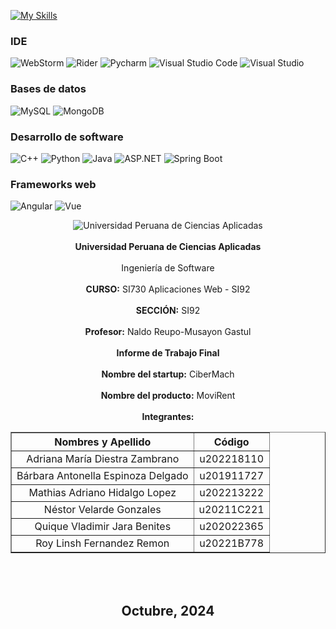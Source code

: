 [![My Skills](https://skillicons.dev/icons?i=dotnet,py,htmx,js,linkeding,github)](https://skillicons.dev)

### IDE  
![WebStorm](https://skillicons.dev/icons?i=webstorm) ![Rider](https://skillicons.dev/icons?i=rider) ![Pycharm](https://skillicons.dev/icons?i=pycharm) ![Visual Studio Code](https://skillicons.dev/icons?i=vscode) ![Visual Studio](https://skillicons.dev/icons?i=visualstudio)

### Bases de datos  
![MySQL](https://skillicons.dev/icons?i=mysql) ![MongoDB](https://skillicons.dev/icons?i=mongodb)

### Desarrollo de software  
![C++](https://skillicons.dev/icons?i=cpp) ![Python](https://skillicons.dev/icons?i=python) ![Java](https://skillicons.dev/icons?i=java) ![ASP.NET](https://skillicons.dev/icons?i=dotnet) ![Spring Boot](https://skillicons.dev/icons?i=spring)

### Frameworks web  
![Angular](https://skillicons.dev/icons?i=angular) ![Vue](https://skillicons.dev/icons?i=vuejs)


<div align="center">

  <center>
    <img src="https://static.wikia.nocookie.net/logopedia/images/2/2d/UPC-Logo-Actual.png/revision/latest/scale-to-width-down/384?cb=20230305155749&path-prefix=es" alt="Universidad Peruana de Ciencias Aplicadas" />
    </center> <br/>
  
  <center><strong>Universidad Peruana de Ciencias Aplicadas</strong></center> <br/>
  
  <center>Ingeniería de Software</center> <br/>
  
  <center><strong>CURSO:</strong> SI730 Aplicaciones Web - SI92</center> <br/>
  
  <center><strong>SECCIÓN:</strong> SI92</center> <br/>
  
  <center><strong>Profesor:</strong> Naldo Reupo-Musayon Gastul</center> <br/>
  
  <center><strong>Informe de Trabajo Final</strong></center> <br/>
  
  <center><strong>Nombre del startup:</strong> CiberMach</center> <br/>
  
  <center><strong>Nombre del producto:</strong> MoviRent</center> <br/>
  
  <center><strong>Integrantes:</strong></center>
  
  <table border="1px" align="center">
    <thead>
        <tr>
            <th><center>Nombres y Apellido</center></th>
            <th><center>Código</center></th>
        </tr>
    </thead>
    <tbody>
        <tr>
            <td><center>Adriana María Diestra Zambrano</center></td>
            <td><center>u202218110</center></td>
        </tr>
        <tr>
            <td><center>Bárbara Antonella Espinoza Delgado</center></td>
            <td><center>u201911727</center></td>
        </tr>
        <tr>
            <td><center>Mathias Adriano Hidalgo Lopez</center></td>
            <td><center>u202213222</center></td>
        </tr>
        <tr>
            <td><center>Néstor Velarde Gonzales</center></td>
            <td><center>u20211C221</center></td>
        </tr>
        <tr>
            <td><center>Quique Vladimir Jara Benites</center></td>
            <td><center>u202022365</center></td>
        </tr>
        <tr>
            <td><center>Roy Linsh Fernandez Remon</center></td>
            <td><center>u20221B778</center></td>
        </tr>
    </tbody>
  </table>

  <br/><br/>

  ## <center><strong>Octubre, 2024</strong></center> <br/>

</div>
